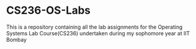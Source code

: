 # CS236-OS-Labs
This is a repository containing all the lab assignments for the Operating Systems Lab Course(CS236) undertaken during my sophomore year at IIT Bombay
